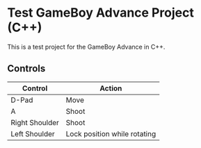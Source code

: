 # Test GameBoy Advance Project (C++)

This is a test project for the GameBoy Advance in C++.

## Controls

| Control | Action |
| - | - |
| D-Pad | Move |
| A | Shoot |
| Right Shoulder | Shoot |
| Left Shoulder | Lock position while rotating |

